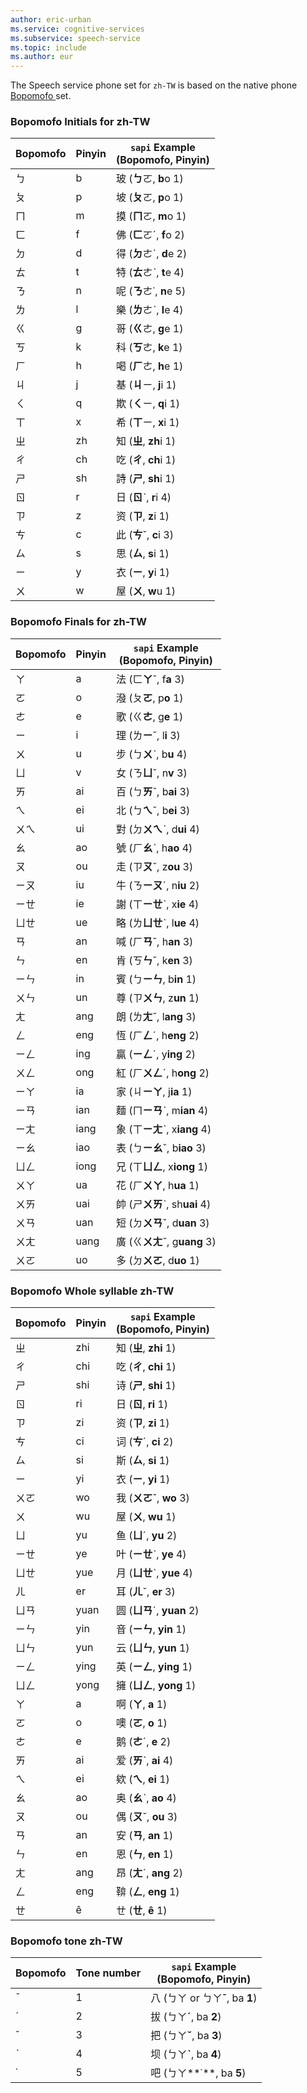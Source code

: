 ```yaml
---
author: eric-urban
ms.service: cognitive-services
ms.subservice: speech-service
ms.topic: include
ms.author: eur
---
```


The Speech service phone set for `zh-TW` is based on the native phone <a href="https://zh.wikipedia.org/wiki/%E6%B3%A8%E9%9F%B3%E7%AC%A6%E8%99%9F" target="_blank">Bopomofo </a> set.

### Bopomofo Initials for zh-TW

| Bopomofo | Pinyin | `sapi` Example  <br> (Bopomofo, Pinyin) |
|----------|--------|----------------------------------|
| ㄅ        | b      | 玻 (**ㄅ**ㄛ, **b**o 1)             |
| ㄆ        | p      | 坡 (**ㄆ**ㄛ, **p**o 1)             |
| ㄇ        | m      | 摸 (**ㄇ**ㄛ, **m**o 1)             |
| ㄈ        | f      | 佛 (**ㄈ**ㄛˊ, **f**o 2)            |
| ㄉ        | d      | 得 (**ㄉ**ㄜˊ, **d**e 2)            |
| ㄊ        | t      | 特 (**ㄊ**ㄜˋ, **t**e 4)            |
| ㄋ        | n      | 呢 (**ㄋ**ㄜ˙, **n**e 5)            |
| ㄌ        | l      | 樂 (**ㄌ**ㄜˋ, **l**e 4)            |
| ㄍ        | g      | 哥 (**ㄍ**ㄜ, **g**e 1)             |
| ㄎ        | k      | 科 (**ㄎ**ㄜ, **k**e 1)             |
| ㄏ        | h      | 喝 (**ㄏ**ㄜ, **h**e 1)             |
| ㄐ        | j      | 基 (**ㄐ**ㄧ, **j**i 1)             |
| ㄑ        | q      | 欺 (**ㄑ**ㄧ, **q**i 1)             |
| ㄒ        | x      | 希 (**ㄒ**ㄧ, **x**i 1)             |
| ㄓ        | zh     | 知 (**ㄓ**, **zh**i 1)             |
| ㄔ        | ch     | 吃 (**ㄔ**, **ch**i 1)             |
| ㄕ        | sh     | 詩 (**ㄕ**, **sh**i 1)             |
| ㄖ        | r      | 日 (**ㄖ**ˋ, **r**i 4)             |
| ㄗ        | z      | 资 (**ㄗ**, **z**i 1)              |
| ㄘ        | c      | 此 (**ㄘ**ˇ, **c**i 3)             |
| ㄙ        | s      | 思 (**ㄙ**, **s**i 1)              |
| ㄧ        | y      | 衣 (**ㄧ**, **y**i 1)              |
| ㄨ        | w      | 屋 (**ㄨ**, **w**u 1)              |

### Bopomofo Finals for zh-TW

| Bopomofo | Pinyin | `sapi` Example  <br> (Bopomofo, Pinyin) |
|----------|--------|----------------------------------|
| ㄚ        | a        | 法 (ㄈ**ㄚ**ˇ, f**a** 3)            |
| ㄛ        | o        | 潑 (ㄆ**ㄛ**, p**o** 1)             |
| ㄜ        | e        | 歌 (ㄍ**ㄜ**, g**e** 1)             |
| ㄧ        | i        | 理 (ㄌ**ㄧ**ˇ, l**i** 3)            |
| ㄨ        | u        | 步 (ㄅ**ㄨ**ˋ, b**u** 4)            |
| ㄩ        | v        | 女 (ㄋ**ㄩ**ˇ, n**v** 3)            |
| ㄞ        | ai       | 百 (ㄅ**ㄞ**ˇ, b**ai** 3)           |
| ㄟ        | ei       | 北 (ㄅ**ㄟ**ˇ, b**ei** 3)           |
| ㄨㄟ       | ui       | 對 (ㄉ**ㄨㄟ**ˋ, d**ui** 4)          |
| ㄠ        | ao       | 號 (ㄏ**ㄠ**ˋ, h**ao** 4)           |
| ㄡ        | ou       | 走 (ㄗ**ㄡ**ˇ, z**ou** 3)           |
| ㄧㄡ       | iu       | 牛 (ㄋ**ㄧㄡ**ˊ, n**iu** 2)          |
| ㄧㄝ       | ie       | 謝 (ㄒ**ㄧㄝ**ˋ, x**ie** 4)          |
| ㄩㄝ       | ue       | 略 (ㄌ**ㄩㄝ**ˋ, l**ue** 4)          |
| ㄢ        | an       | 喊 (ㄏ**ㄢ**ˇ, h**an** 3)           |
| ㄣ        | en       | 肯 (ㄎ**ㄣ**ˇ, k**en** 3)           |
| ㄧㄣ       | in       | 賓 (ㄅ**ㄧㄣ**, b**in** 1)           |
| ㄨㄣ       | un       | 尊 (ㄗ**ㄨㄣ**, z**un** 1)           |
| ㄤ        | ang      | 朗 (ㄌ**ㄤ**ˇ, l**ang** 3)          |
| ㄥ        | eng      | 恆 (ㄏ**ㄥ**ˊ, h**eng** 2)          |
| ㄧㄥ       | ing      | 贏 (**ㄧㄥ**ˊ, y**ing** 2)          |
| ㄨㄥ       | ong      | 紅 (ㄏ**ㄨㄥ**ˊ, h**ong** 2)         |
| ㄧㄚ       | ia       | 家 (ㄐ**ㄧㄚ**, j**ia** 1)           |
| ㄧㄢ       | ian      | 麵 (ㄇ**ㄧㄢ**ˋ, m**ian** 4)         |
| ㄧㄤ       | iang     | 象 (ㄒ**ㄧㄤ**ˋ, x**iang** 4)        |
| ㄧㄠ       | iao      | 表 (ㄅ**ㄧㄠ**ˇ, b**iao** 3)         |
| ㄩㄥ       | iong     | 兄 (ㄒ**ㄩㄥ**, x**iong** 1)         |
| ㄨㄚ       | ua       | 花 (ㄏ**ㄨㄚ**, h**ua** 1)           |
| ㄨㄞ       | uai      | 帥 (ㄕ**ㄨㄞ**ˋ, sh**uai** 4)        |
| ㄨㄢ       | uan      | 短 (ㄉ**ㄨㄢ**ˇ, d**uan** 3)         |
| ㄨㄤ       | uang     | 廣 (ㄍ**ㄨㄤ**ˇ, g**uang** 3)        |
| ㄨㄛ       | uo       | 多 (ㄉ**ㄨㄛ**, d**uo** 1)           |

### Bopomofo Whole syllable zh-TW

| Bopomofo | Pinyin | `sapi` Example  <br> (Bopomofo, Pinyin) |
|----------|--------|----------------------------------|
| ㄓ        | zhi      | 知 (**ㄓ**, **zhi** 1)             |
| ㄔ        | chi      | 吃 (**ㄔ**, **chi** 1)             |
| ㄕ        | shi      | 诗 (**ㄕ**, **shi** 1)             |
| ㄖ        | ri       | 日 (**ㄖ**, **ri** 1)              |
| ㄗ        | zi       | 资 (**ㄗ**, **zi** 1)              |
| ㄘ        | ci       | 词 (**ㄘ**ˊ, **ci** 2)             |
| ㄙ        | si       | 斯 (**ㄙ**, **si** 1)              |
| ㄧ        | yi       | 衣 (**ㄧ**, **yi** 1)              |
| ㄨㄛ       | wo       | 我 (**ㄨㄛ**ˇ, **wo** 3)            |
| ㄨ        | wu       | 屋 (**ㄨ**, **wu** 1)              |
| ㄩ        | yu       | 鱼 (**ㄩ**ˊ, **yu** 2)             |
| ㄧㄝ       | ye       | 叶 (**ㄧㄝ**ˋ, **ye** 4)            |
| ㄩㄝ       | yue      | 月 (**ㄩㄝ**ˋ, **yue** 4)           |
| ㄦ        | er       | 耳 (**ㄦ**ˇ, **er** 3)             |
| ㄩㄢ       | yuan     | 圆 (**ㄩㄢ**ˊ, **yuan** 2)          |
| ㄧㄣ       | yin      | 音 (**ㄧㄣ**, **yin** 1)            |
| ㄩㄣ       | yun      | 云 (**ㄩㄣ**, **yun** 1)            |
| ㄧㄥ       | ying     | 英 (**ㄧㄥ**, **ying** 1)           |
| ㄩㄥ       | yong     | 擁 (**ㄩㄥ**, **yong** 1)           |
| ㄚ        | a        | 啊 (**ㄚ**, **a** 1)               |
| ㄛ        | o        | 噢 (**ㄛ**, **o** 1)               |
| ㄜ        | e        | 鹅 (**ㄜ**ˊ, **e** 2)              |
| ㄞ        | ai       | 爱 (**ㄞ**ˋ, **ai** 4)             |
| ㄟ        | ei       | 欸 (**ㄟ**, **ei** 1)              |
| ㄠ        | ao       | 奥 (**ㄠ**ˋ, **ao** 4)             |
| ㄡ        | ou       | 偶 (**ㄡ**ˇ, **ou** 3)             |
| ㄢ        | an       | 安 (**ㄢ**, **an** 1)              |
| ㄣ        | en       | 恩 (**ㄣ**, **en** 1)              |
| ㄤ        | ang      | 昂 (**ㄤ**ˊ, **ang** 2)            |
| ㄥ        | eng      | 鞥 (**ㄥ**, **eng** 1)             |
| ㄝ        | ê        | ㄝ (**ㄝ**, **ê** 1)               |

### Bopomofo tone zh-TW

| Bopomofo | Tone number | `sapi` Example <br> (Bopomofo, Pinyin)|
|----------|-------------|--------------------------------|
| ˉ       | 1           | 八 (ㄅㄚ or ㄅㄚ**ˉ**, ba **1**)      |
| ˊ       | 2           | 拔 (ㄅㄚ**ˊ**, ba **2**)            |
| ˇ       | 3           | 把 (ㄅㄚ**ˇ**, ba **3**)            |
| ˋ       | 4           | 坝 (ㄅㄚ**ˋ**, ba **4**)            |
| ˙       | 5           | 吧 (ㄅㄚ**˙**, ba **5**)            |
